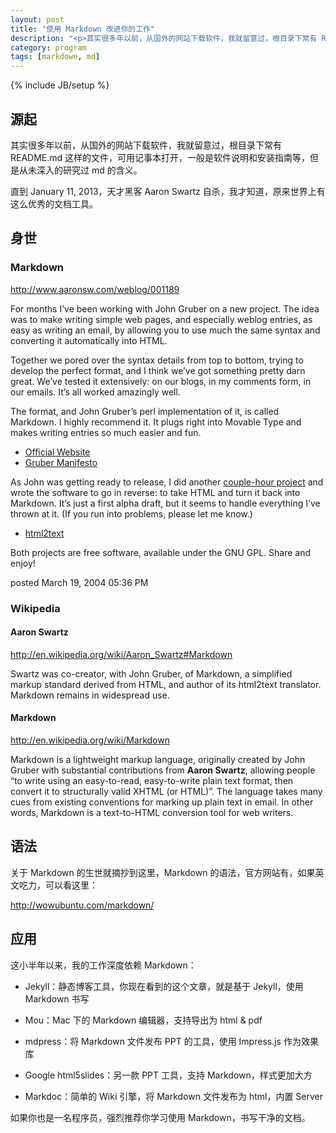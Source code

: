 ```yaml
---
layout: post
title: "使用 Markdown 改进你的工作"
description: "<p>其实很多年以前，从国外的网站下载软件，我就留意过，根目录下常有 README.md 这样的文件，可用记事本打开，一般是软件说明和安装指南等，但是从未深入的研究过 md 的含义。</p><p>直到 January 11, 2013，天才黑客 Aaron Swartz 自杀，我才知道，原来世界上有这么优秀的文档工具。</p>"
category: program
tags: [markdown, md]
---
```

{% include JB/setup %}


## 源起

其实很多年以前，从国外的网站下载软件，我就留意过，根目录下常有 README.md 这样的文件，可用记事本打开，一般是软件说明和安装指南等，但是从未深入的研究过 md 的含义。

直到 January 11, 2013，天才黑客 Aaron Swartz 自杀，我才知道，原来世界上有这么优秀的文档工具。

## 身世

### Markdown

<http://www.aaronsw.com/weblog/001189>

<p class='justify'>For months I’ve been working with John Gruber on a new project. The idea was to make writing simple web pages, and especially weblog entries, as easy as writing an email, by allowing you to use much the same syntax and converting it automatically into HTML.</p>

<p class='justify'>Together we pored over the syntax details from top to bottom, trying to develop the perfect format, and I think we’ve got something pretty darn great. We’ve tested it extensively: on our blogs, in my comments form, in our emails. It’s all worked amazingly well.</p>

<p class='justify'>The format, and John Gruber’s perl implementation of it, is called Markdown. I highly recommend it. It plugs right into Movable Type and makes writing entries so much easier and fun.</p>

- [Official Website](http://daringfireball.net/projects/markdown/)
- [Gruber Manifesto](http://daringfireball.net/2004/03/dive_into_markdown)

<p class='justify'>As John was getting ready to release, I did another <a href="http://www.aaronsw.com/weblog/000918">couple-hour project</a> and wrote the software to go in reverse: to take HTML and turn it back into Markdown. It’s just a first alpha draft, but it seems to handle everything I’ve thrown at it. (If you run into problems, please let me know.)</p>

- [html2text](http://www.aaronsw.com/2002/html2text/)

Both projects are free software, available under the GNU GPL. Share and enjoy!

posted March 19, 2004 05:36 PM

### Wikipedia

#### Aaron Swartz

<http://en.wikipedia.org/wiki/Aaron_Swartz#Markdown>

<p class='justify'>Swartz was co-creator, with John Gruber, of Markdown, a simplified markup standard derived from HTML, and author of its html2text translator. Markdown remains in widespread use.</p>

#### Markdown

<http://en.wikipedia.org/wiki/Markdown>

<p class='justify'>Markdown is a lightweight markup language, originally created by John Gruber with substantial contributions from <b>Aaron Swartz</b>, allowing people “to write using an easy-to-read, easy-to-write plain text format, then convert it to structurally valid XHTML (or HTML)”. The language takes many cues from existing conventions for marking up plain text in email. In other words, Markdown is a text-to-HTML conversion tool for web writers.</p>

## 语法

关于 Markdown 的生世就摘抄到这里，Markdown 的语法，官方网站有，如果英文吃力，可以看这里：

<http://wowubuntu.com/markdown/>

## 应用

这小半年以来，我的工作深度依赖 Markdown：

- Jekyll：静态博客工具，你现在看到的这个文章，就是基于 Jekyll，使用 Markdown 书写

- Mou：Mac 下的 Markdown 编辑器，支持导出为 html & pdf

- mdpress：将 Markdown 文件发布 PPT 的工具，使用 Impress.js 作为效果库

- Google html5slides：另一款 PPT 工具，支持 Markdown，样式更加大方

- Markdoc：简单的 Wiki 引擎，将 Markdown 文件发布为 html，内置 Server

如果你也是一名程序员，强烈推荐你学习使用 Markdown，书写干净的文档。



